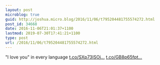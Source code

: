 ```yaml
---
layout: post
microblog: true
guid: http://joshua.micro.blog/2016/11/06/t795204481755574272.html
post_id: 34668
date: 2016-11-06T21:01:37+1100
lastmod: 2019-07-30T17:41:21+1100
type: post
url: /2016/11/06/t795204481755574272.html
---
```

"I love you" in every language [t.co/SXp73ISOj...](https://t.co/SXp73ISOjB) [t.co/GB8p65fpt...](https://t.co/GB8p65fpte)

